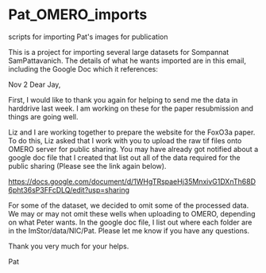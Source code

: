 # Pat_OMERO_imports
scripts for importing Pat's images for publication

This is a project for importing several large datasets for Sompannat SamPattavanich. The
details of what he wants imported are in this email, including the Google Doc which it
references:

Nov 2
Dear Jay,

 First, I would like to thank you again for helping to send me the data in harddrive last week.  I am working on these for the paper resubmission and things are going well.

Liz and I are working together to prepare the website for the FoxO3a paper.  To do this, Liz asked that I work with you to upload the raw tif files onto OMERO server for public sharing.  You may have already got notified about a google doc file that I created that list out all of the data required for the public sharing (Please see the link again below).

https://docs.google.com/document/d/1WHgTRspaeHj35MnxivG1DXnTh68D6pht36sP3FFcDLQ/edit?usp=sharing

For some of the dataset, we decided to omit some of the processed data.  We may or may not omit these wells when uploading to OMERO, depending on what Peter wants. In the google doc file, I list out where each folder are in the ImStor/data/NIC/Pat.  Please let me know if you have any questions.

Thank you very much for your helps.

Pat
